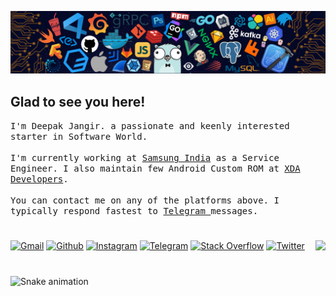 ![header](https://github.com/Deepak5310/Deepak5310/blob/main/header.png)

## Glad to see you here!

<p><samp>
  I'm Deepak Jangir. a passionate and keenly interested starter in Software World.<br/><br/>
  I'm currently working at <a href="https://www.samsung.com/in/support/service-center/">Samsung India</a> as a Service Engineer. I also maintain few Android Custom ROM at <a href="https://forum.xda-developers.com/m/Deepak5310.6748013/">XDA Developers</a>.
  <br/><br/>
  You can contact me on any of the platforms above. I typically respond fastest to <a href="https://t.me/Deepak5310"> Telegram </a> messages.
</samp></p>

#

[![Gmail](https://img.shields.io/badge/Gmail-%23E23237.svg?logo=Gmail&logoColor=white)](mailto:github.p8dby@aleeas.com)
[![Github](https://img.shields.io/badge/Github-%23239120.svg?logo=Github&logoColor=white)](https://github.com/Deepak5310)
[![Instagram](https://img.shields.io/badge/Instagram-%23E4405F.svg?logo=Instagram&logoColor=white)](https://instagram.com/mr.deep.z)
[![Telegram](https://img.shields.io/badge/Telegram-%231DA1F2.svg?logo=Telegram&logoColor=white)](https://t.me/Deepak5310)
[![Stack Overflow](https://img.shields.io/badge/-Stackoverflow-FE7A16?logo=stack-overflow&logoColor=white)](https://stackoverflow.com/users/9418441)
[![Twitter](https://img.shields.io/badge/Twitter-%231DA1F2.svg?logo=Twitter&logoColor=white)](https://twitter.com/mrdkjangid)
<img align="right" width="" height="" src="https://komarev.com/ghpvc/?username=Deepak5310">

#

![Snake animation](https://raw.githubusercontent.com/Deepak5310/Deepak5310/output/github-contribution-grid-snake.svg)

